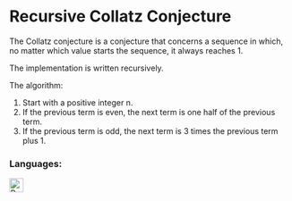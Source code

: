 # Recursive Collatz Conjecture
The Collatz conjecture is a conjecture that concerns a sequence in which, no matter which value starts the sequence, it always reaches 1.

The implementation is written recursively.

The algorithm:
1. Start with a positive integer n.
2. If the previous term is even, the next term is one half of the previous term.
3. If the previous term is odd, the next term is 3 times the previous term plus 1.

### Languages:
<a href="#"><img align="left" alt="Python" height="25px" src="https://img.shields.io/badge/Python-14354C?style=for-the-badge&logo=python&logoColor=white" /></a>
